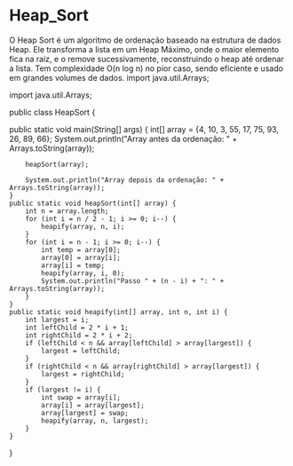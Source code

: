 # Heap_Sort
O Heap Sort é um algoritmo de ordenação baseado na estrutura de dados Heap. Ele transforma a lista em um Heap Máximo, onde o maior elemento fica na raiz, e o remove sucessivamente, reconstruindo o heap até ordenar a lista. Tem complexidade O(n log n) no pior caso, sendo eficiente e usado em grandes volumes de dados.
import java.util.Arrays;




import java.util.Arrays;

public class HeapSort {

   public static void main(String[] args) {
        int[] array = {4, 10, 3, 55, 17, 75, 93, 26, 89, 66};
        System.out.println("Array antes da ordenação: " + Arrays.toString(array));

        heapSort(array);

        System.out.println("Array depois da ordenação: " + Arrays.toString(array));
    }
    public static void heapSort(int[] array) {
        int n = array.length;
        for (int i = n / 2 - 1; i >= 0; i--) {
            heapify(array, n, i);
        }
        for (int i = n - 1; i >= 0; i--) {
            int temp = array[0];
            array[0] = array[i];
            array[i] = temp;
            heapify(array, i, 0);
            System.out.println("Passo " + (n - i) + ": " + Arrays.toString(array));
        }
    }
    public static void heapify(int[] array, int n, int i) {
        int largest = i; 
        int leftChild = 2 * i + 1; 
        int rightChild = 2 * i + 2; 
        if (leftChild < n && array[leftChild] > array[largest]) {
            largest = leftChild;
        }
        if (rightChild < n && array[rightChild] > array[largest]) {
            largest = rightChild;
        }
        if (largest != i) {
            int swap = array[i];
            array[i] = array[largest];
            array[largest] = swap;
            heapify(array, n, largest);
        }
    }
}
